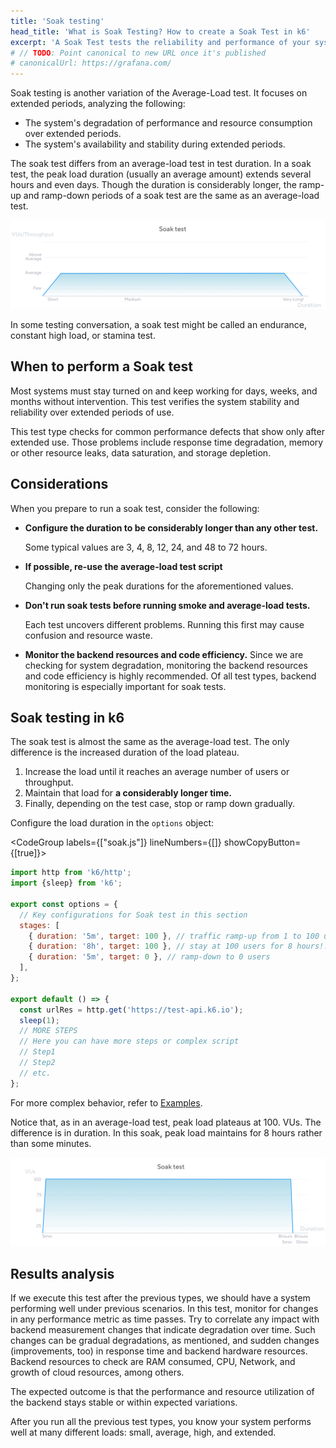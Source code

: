 ```yaml
---
title: 'Soak testing'
head_title: 'What is Soak Testing? How to create a Soak Test in k6'
excerpt: 'A Soak Test tests the reliability and performance of your system over extended periods of use.'
# // TODO: Point canonical to new URL once it's published
# canonicalUrl: https://grafana.com/
---
```


Soak testing is another variation of the Average-Load test. It focuses on extended periods, analyzing the following: 

* The system's degradation of performance and resource consumption over extended periods.
* The system's availability and stability during extended periods.

The soak test differs from an average-load test in test duration. In a soak test, the peak load duration (usually an average amount) extends several hours and even days.
Though the duration is considerably longer, the ramp-up and ramp-down periods of a soak test are the same as an average-load test.

![Overview of a soak test](images/chart-soak-test-overview.png)

In some testing conversation, a soak test might be called an endurance, constant high load, or stamina test.

## When to perform a Soak test

Most systems must stay turned on and keep working for days, weeks, and months without intervention. This test verifies the system stability and reliability over extended periods of use. 

This test type checks for common performance defects that show only after extended use. Those problems include response time degradation, memory or other resource leaks, data saturation, and storage depletion.


## Considerations

When you prepare to run a soak test, consider the following:

* **Configure the duration to be considerably longer than any other test.**

    Some typical values are 3, 4, 8, 12, 24, and 48 to 72 hours.
* **If possible, re-use the average-load test script**

    Changing only the peak durations for the aforementioned values.
* **Don't run soak tests before running smoke and average-load tests.** 

    Each test uncovers different problems.
    Running this first may cause confusion and resource waste.
* **Monitor the backend resources and code efficiency.**
  Since we are checking for system degradation, monitoring the backend resources and code efficiency is highly recommended. 
  Of all test types, backend monitoring is especially important for soak tests.

## Soak testing in k6

The soak test is almost the same as the average-load test. The only difference is the increased duration of the load plateau. 

1. Increase the load until it reaches an average number of users or throughput.
1. Maintain that load for **a considerably longer time.**
1. Finally, depending on the test case, stop or ramp down gradually.

Configure the load duration in the `options` object:

<CodeGroup labels={["soak.js"]} lineNumbers={[]} showCopyButton={[true]}>

```javascript
import http from 'k6/http';
import {sleep} from 'k6';

export const options = {
  // Key configurations for Soak test in this section
  stages: [
    { duration: '5m', target: 100 }, // traffic ramp-up from 1 to 100 users over 5 minutes.
    { duration: '8h', target: 100 }, // stay at 100 users for 8 hours!!!
    { duration: '5m', target: 0 }, // ramp-down to 0 users
  ],
};

export default () => {
  const urlRes = http.get('https://test-api.k6.io');
  sleep(1);
  // MORE STEPS
  // Here you can have more steps or complex script
  // Step1
  // Step2
  // etc.
};

```

</CodeGroup>

For more complex behavior, refer to [Examples](/examples).

Notice that, as in an average-load test, peak load plateaus at 100. VUs.
The difference is in duration.
In this soak, peak load maintains for 8 hours rather than some minutes.

![The shape of the soak test as configured in the preceding script](images/chart-soak-test-k6-script-example.png)

## Results analysis

If we execute this test after the previous types, we should have a system performing well under previous scenarios. In this test, monitor for changes in any performance metric as time passes. Try to correlate any impact with backend measurement changes that indicate degradation over time. Such changes can be gradual degradations, as mentioned, and sudden changes (improvements, too) in response time and backend hardware resources. Backend resources to check are RAM consumed, CPU, Network, and growth of cloud resources, among others.

The expected outcome is that the performance and resource utilization of the backend stays stable or within expected variations.

After you run all the previous test types, you know your system performs well at many different loads: small, average, high, and extended.

